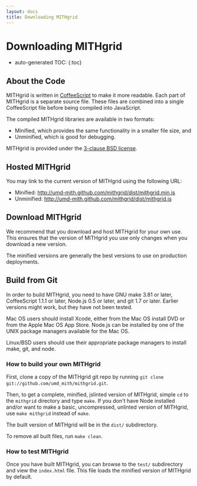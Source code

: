 ```yaml
---
layout: docs
title: Downloading MITHgrid
---
```

# Downloading MITHgrid

* auto-generated TOC:
{:toc}

## About the Code

MITHgrid is written in [CoffeeScript](http://coffeescript.org/) to make it more readable.
Each part of MITHgrid is a separate source file. These files are combined into a single
CoffeeScript file before being compiled into JavaScript.

The compiled MITHgrid libraries are available in two formats:

* Minified, which provides the same functionality in a smaller file size, and
* Unminified, which is good for debugging.

MITHgrid is provided under the [3-clause BSD license](http://opensource.org/licenses/BSD-3-Clause).

## Hosted MITHgrid

You may link to the current version of MITHgrid using the following URL:

* Minified: http://umd-mith.github.com/mithgrid/dist/mithgrid.min.js
* Unminified: http://umd-mith.github.com/mithgrid/dist/mithgrid.js

## Download MITHgrid

We recommend that you download and host MITHgrid for your own use. 
This ensures that the version of MITHgrid you use only changes when you download a new version.

The minified versions are generally the best versions to use on production deployments.

## Build from Git

In order to build MITHgrid, you need to have GNU make 3.81 or later, CoffeeScript 1.1.1 or later, Node.js 0.5 or later, and git 1.7 or later.  Earlier versions might work, but they have not been tested.

Mac OS users should install Xcode, either from the Mac OS install DVD or from the Apple Mac OS App Store.  Node.js can be installed by one of the UNIX package managers available for the Mac OS.

Linux/BSD users should use their appropriate package managers to install make, git, and node.

### How to build your own MITHgrid

First, clone a copy of the MITHgrid git repo by running `git clone git://github.com/umd_mith/mithgrid.git`.

Then, to get a complete, minified, jslinted version of MITHgrid, simple `cd` to the `mithgrid` directory and type `make`.  If you don't have Node installed and/or want to make a basic, uncompressed, unlinted version of MITHgrid, use `make mithgrid` instead of `make`.

The built version of MITHgrid will be in the `dist/` subdirectory.

To remove all built files, run `make clean`.

### How to test MITHgrid

Once you have built MITHgrid, you can browse to the `test/` subdirectory and view the `index.html` file.  This file loads the minified version of MITHgrid by default.

